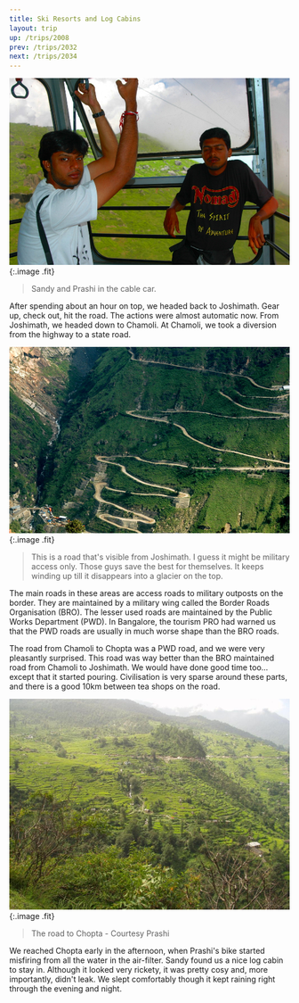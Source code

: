 ```yaml
---
title: Ski Resorts and Log Cabins
layout: trip
up: /trips/2008
prev: /trips/2032
next: /trips/2034
---
```


![DSC_0214.JPG](/images/photos/DSC_0214.JPG 'DSC_0214.JPG'){:.image .fit}

>  Sandy and Prashi in the cable car. 

After spending about an hour on top, we headed back to             Joshimath. Gear up, check out, hit the road. The actions were             almost automatic now. From Joshimath, we headed down to Chamoli.             At Chamoli, we took a diversion from the highway to a state             road.

![DSC_0202.JPG](/images/photos/DSC_0202.JPG 'DSC_0202.JPG'){:.image .fit}

>  This is a road that's visible from Joshimath. I             guess it might be military access only. Those guys save the best             for themselves. It keeps winding up till it disappears into a             glacier on the top. 

The main roads in these areas are access roads to military             outposts on the border. They are maintained by a military wing             called the Border Roads Organisation (BRO). The lesser used             roads are maintained by the Public Works Department (PWD). In             Bangalore, the tourism PRO had warned us that the PWD roads are             usually in much worse shape than the BRO roads.

The road from Chamoli to Chopta was a PWD road, and we were             very pleasantly surprised. This road was way better than the BRO             maintained road from Chamoli to Joshimath. We would have done             good time too... except that it started pouring. Civilisation is             very sparse around these parts, and there is a good 10km between             tea shops on the road.

![P1010133.JPG](/images/photos/P1010133.JPG 'P1010133.JPG'){:.image .fit}

>  The road to Chopta - Courtesy Prashi 

We reached Chopta early in the afternoon, when Prashi's bike             started misfiring from all the water in the air-filter. Sandy             found us a nice log cabin to stay in. Although it looked very             rickety, it was pretty cosy and, more importantly, didn't leak.             We slept comfortably though it kept raining right through the             evening and night.


